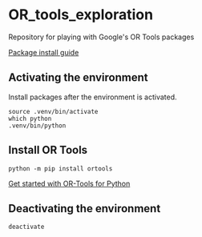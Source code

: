 # OR_tools_exploration
Repository for playing with Google's OR Tools packages

[Package install guide](https://packaging.python.org/en/latest/guides/installing-using-pip-and-virtual-environments/)

## Activating the environment  
Install packages after the environment is activated.  
```
source .venv/bin/activate  
which python  
.venv/bin/python
```
## Install OR Tools
`python -m pip install ortools`

[Get started with OR-Tools for Python](https://developers.google.com/optimization/introduction/python)


## Deactivating the environment  
`deactivate`  

